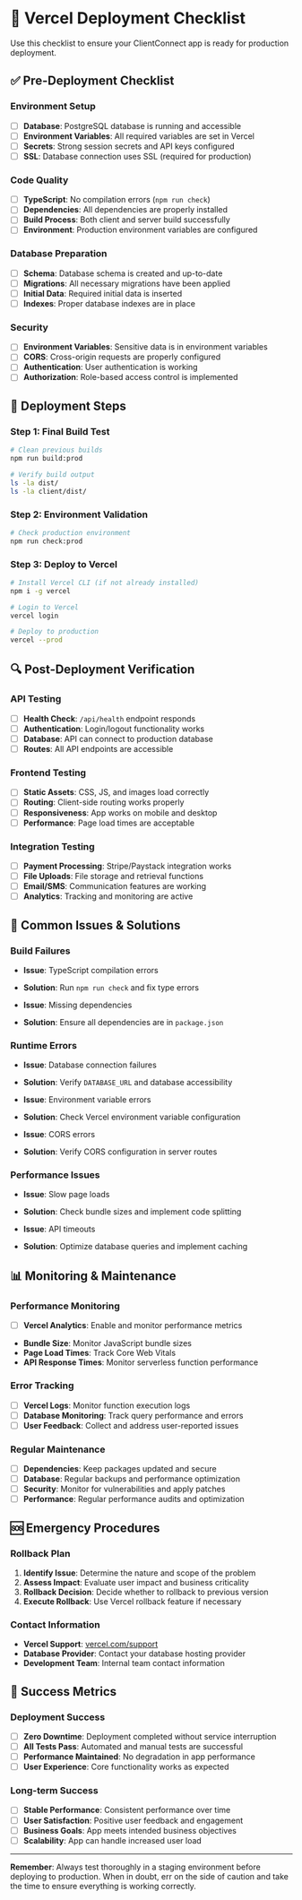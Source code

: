 # 🚀 Vercel Deployment Checklist

Use this checklist to ensure your ClientConnect app is ready for production deployment.

## ✅ Pre-Deployment Checklist

### Environment Setup
- [ ] **Database**: PostgreSQL database is running and accessible
- [ ] **Environment Variables**: All required variables are set in Vercel
- [ ] **Secrets**: Strong session secrets and API keys configured
- [ ] **SSL**: Database connection uses SSL (required for production)

### Code Quality
- [ ] **TypeScript**: No compilation errors (`npm run check`)
- [ ] **Dependencies**: All dependencies are properly installed
- [ ] **Build Process**: Both client and server build successfully
- [ ] **Environment**: Production environment variables are configured

### Database Preparation
- [ ] **Schema**: Database schema is created and up-to-date
- [ ] **Migrations**: All necessary migrations have been applied
- [ ] **Initial Data**: Required initial data is inserted
- [ ] **Indexes**: Proper database indexes are in place

### Security
- [ ] **Environment Variables**: Sensitive data is in environment variables
- [ ] **CORS**: Cross-origin requests are properly configured
- [ ] **Authentication**: User authentication is working
- [ ] **Authorization**: Role-based access control is implemented

## 🚀 Deployment Steps

### Step 1: Final Build Test
```bash
# Clean previous builds
npm run build:prod

# Verify build output
ls -la dist/
ls -la client/dist/
```

### Step 2: Environment Validation
```bash
# Check production environment
npm run check:prod
```

### Step 3: Deploy to Vercel
```bash
# Install Vercel CLI (if not already installed)
npm i -g vercel

# Login to Vercel
vercel login

# Deploy to production
vercel --prod
```

## 🔍 Post-Deployment Verification

### API Testing
- [ ] **Health Check**: `/api/health` endpoint responds
- [ ] **Authentication**: Login/logout functionality works
- [ ] **Database**: API can connect to production database
- [ ] **Routes**: All API endpoints are accessible

### Frontend Testing
- [ ] **Static Assets**: CSS, JS, and images load correctly
- [ ] **Routing**: Client-side routing works properly
- [ ] **Responsiveness**: App works on mobile and desktop
- [ ] **Performance**: Page load times are acceptable

### Integration Testing
- [ ] **Payment Processing**: Stripe/Paystack integration works
- [ ] **File Uploads**: File storage and retrieval functions
- [ ] **Email/SMS**: Communication features are working
- [ ] **Analytics**: Tracking and monitoring are active

## 🚨 Common Issues & Solutions

### Build Failures
- **Issue**: TypeScript compilation errors
- **Solution**: Run `npm run check` and fix type errors

- **Issue**: Missing dependencies
- **Solution**: Ensure all dependencies are in `package.json`

### Runtime Errors
- **Issue**: Database connection failures
- **Solution**: Verify `DATABASE_URL` and database accessibility

- **Issue**: Environment variable errors
- **Solution**: Check Vercel environment variable configuration

- **Issue**: CORS errors
- **Solution**: Verify CORS configuration in server routes

### Performance Issues
- **Issue**: Slow page loads
- **Solution**: Check bundle sizes and implement code splitting

- **Issue**: API timeouts
- **Solution**: Optimize database queries and implement caching

## 📊 Monitoring & Maintenance

### Performance Monitoring
- [ ] **Vercel Analytics**: Enable and monitor performance metrics
- **Bundle Size**: Monitor JavaScript bundle sizes
- **Page Load Times**: Track Core Web Vitals
- **API Response Times**: Monitor serverless function performance

### Error Tracking
- [ ] **Vercel Logs**: Monitor function execution logs
- [ ] **Database Monitoring**: Track query performance and errors
- [ ] **User Feedback**: Collect and address user-reported issues

### Regular Maintenance
- [ ] **Dependencies**: Keep packages updated and secure
- [ ] **Database**: Regular backups and performance optimization
- [ ] **Security**: Monitor for vulnerabilities and apply patches
- [ ] **Performance**: Regular performance audits and optimization

## 🆘 Emergency Procedures

### Rollback Plan
1. **Identify Issue**: Determine the nature and scope of the problem
2. **Assess Impact**: Evaluate user impact and business criticality
3. **Rollback Decision**: Decide whether to rollback to previous version
4. **Execute Rollback**: Use Vercel rollback feature if necessary

### Contact Information
- **Vercel Support**: [vercel.com/support](https://vercel.com/support)
- **Database Provider**: Contact your database hosting provider
- **Development Team**: Internal team contact information

## 🎯 Success Metrics

### Deployment Success
- [ ] **Zero Downtime**: Deployment completed without service interruption
- [ ] **All Tests Pass**: Automated and manual tests are successful
- [ ] **Performance Maintained**: No degradation in app performance
- [ ] **User Experience**: Core functionality works as expected

### Long-term Success
- [ ] **Stable Performance**: Consistent performance over time
- [ ] **User Satisfaction**: Positive user feedback and engagement
- [ ] **Business Goals**: App meets intended business objectives
- [ ] **Scalability**: App can handle increased user load

---

**Remember**: Always test thoroughly in a staging environment before deploying to production. When in doubt, err on the side of caution and take the time to ensure everything is working correctly.









